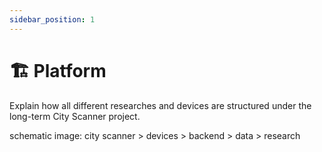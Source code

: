 ```yaml
---
sidebar_position: 1
---
```


# 🏗️ Platform

Explain how all different researches and devices are structured under the long-term City Scanner project.

schematic image: city scanner > devices > backend > data > research